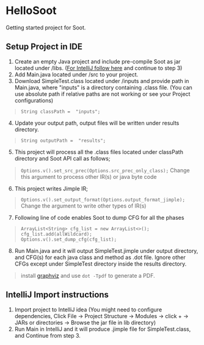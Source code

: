# HelloSoot
Getting started project for Soot. 

## Setup Project in IDE
1. Create an empty Java project and include pre-compile Soot as jar located under /libs. ([For IntelliJ follow here](#IntelliJ-Import-instructions) and continue to step 3)
2. Add Main.java located under /src to your project. 
3. Download SimpleTest.class located under /inputs and provide path in Main.java, where "inputs" is a directory containing .class file. (You can use absolute path if relative paths are not working or see your Project configurations) 
> ```String classPath =  "inputs";```
4. Update your output path, output files will be written under results directory. 
> ```String outputPath =  "results";```
5. This project will process all the .class files located under classPath directory and Soot API call as follows; 
> ```Options.v().set_src_prec(Options.src_prec_only_class);```
>  Change this argument to process other IR(s) or java byte code
6. This project writes Jimple IR; 
> ```Options.v().set_output_format(Options.output_format_jimple);```
> Change the argument to write other types of IR(s)
7. Following line of code enables Soot to dump CFG for all the phases
> ```String allWildcard = "ALL"; // dump cfg for all phases 
> ArrayList<String> cfg_list = new ArrayList<>();
> cfg_list.add(allWildcard);
> Options.v().set_dump_cfg(cfg_list);
8. Run Main.java and it will output SimpleTest.jimple under output directory, and CFG(s) for each java class and method as .dot file. Ignore other CFGs except under SimpleTest directory inside the results directory. 
> install [graphviz](https://www.graphviz.org/) and use ``dot -Tpdf`` to generate a PDF. 


## IntelliJ Import instructions
1. Import project to IntelliJ idea (You might need to configure dependencies, Click File → Project Structure → Modules → click + → JARs or directories → Browse the jar file in lib directory) 
2. Run Main in IntelliJ and it will produce .jimple file for SimpleTest.class, and Continue from step 3.
